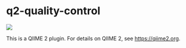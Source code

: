 # q2-quality-control

![](https://github.com/qiime2/q2-quality-control/workflows/ci-dev/badge.svg)

This is a QIIME 2 plugin. For details on QIIME 2, see https://qiime2.org.